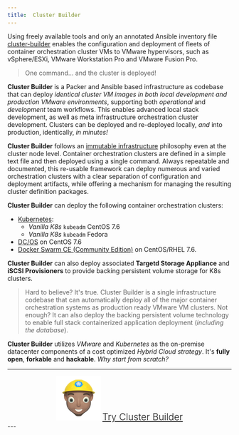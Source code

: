 ```yaml
---
title:  Cluster Builder
---
```


Using freely available tools and only an annotated Ansible inventory file [cluster-builder](https://github.com/ids/cluster-builder) enables the configuration and deployment of fleets of container orchestration cluster VMs to VMware hypervisors, such as vSphere/ESXi, VMware Workstation Pro and VMware Fusion Pro.

> One command... and the cluster is deployed!

<script id="asciicast-AsUInfjr7c1hWgI5SmodVtd59" src="https://asciinema.org/a/AsUInfjr7c1hWgI5SmodVtd59.js" async data-autoplay="true" data-theme="monokai" data-size="small" data-speed="10"></script>

<script
  src="https://code.jquery.com/jquery-3.3.1.min.js"
  integrity="sha256-FgpCb/KJQlLNfOu91ta32o/NMZxltwRo8QtmkMRdAu8="
  crossorigin="anonymous"></script>

__Cluster Builder__ is a Packer and Ansible based infrastructure as codebase that can deploy _identical cluster VM images in both local development and production VMware environments_, supporting both _operational_ and _development_ team workflows.  This enables advanced local stack development, as well as meta infrastructure orchestration cluster development.  Clusters can be deployed and re-deployed locally, _and_ into production, identically, _in minutes!_

__Cluster Builder__ follows an [immutable infrastructure](https://www.digitalocean.com/community/tutorials/what-is-immutable-infrastructure) philosophy even at the cluster node level.  Container orchestration clusters are defined in a simple text file and then deployed using a single command.  Always repeatable and documented, this re-usable framework can deploy numerous and varied orchestration clusters with a clear separation of configuration and deployment artifacts, while offering a mechanism for managing the resulting cluster definition packages.

__Cluster Builder__ can deploy the following container orchestration clusters:

* [Kubernetes](https://kubernetes.io/):
  * _Vanilla K8s_ `kubeadm` CentOS 7.6
  * _Vanilla K8s_ `kubeadm` Fedora  
* [DC/OS](https://dcos.io/) on CentOS 7.6
* [Docker Swarm CE (Community Edition)](https://docs.docker.com/engine/swarm/) on CentOS/RHEL 7.6.

__Cluster Builder__ can also deploy associated __Targetd Storage Appliance__ and __iSCSI Provisioners__ to provide backing persistent volume storage for K8s clusters.

> Hard to believe?  It's true.  Cluster Builder is a single infrastructure codebase that can automatically deploy all of the major container orchestration systems as production ready VMware VM clusters.  Not enough? It can also deploy the backing persistent volume technology to enable full stack containerized application deployment (_including the database_).  

__Cluster Builder__ utilizes _VMware_ and _Kubernetes_ as the on-premise datacenter components of a cost optimized _Hybrid Cloud strategy_. It's __fully open__, __forkable__ and __hackable__.  _Why start from scratch?_

---
<div class="center">
<img style="width: 100px" src="/assets/images/cbLogo2-100.png" >
<a id="try-cb-link" href="https://github.com/ids/cluster-builder">Try Cluster Builder</a>
</div>
---
<script>

window.onload = function() {

  function swapClusterType() {
    var cluster = $("#title-cluster-type").text();
    switch(cluster) {
      case "Kubernetes":
        cluster = "Docker Swarm";
        break;
      case "Docker Swarm":
        cluster = "DC/OS";
        break;
      default:
        cluster = "Kubernetes";
    }
    $("#title-cluster-type").fadeOut(function(){
      $("#title-cluster-type").html(cluster);
      $("#title-cluster-type").fadeIn();
    });
  }

  function swapEnv() {
    var cluster = $("#title-vmware-env").text();
    switch(cluster) {
      case "VMware ESXi":
        cluster = "VMware Fusion";
        break;
      case "VMware Fusion":
        cluster = "VMware Workstation Windows";
        break;
      case "VMware Workstation Windows":
        cluster = "VMware Workstation Linux";
        break;
      default:
        cluster = "VMware ESXi";
    }
    $("#title-vmware-env").fadeOut(function(){
      $("#title-vmware-env").html(cluster);
      $("#title-vmware-env").fadeIn();
    });
  }

  //setInterval(swapClusterType,5000);
  //setInterval(swapEnv,3500);

  //swapClusterType();
  //swapEnv();

}

</script>

<style>

#title-flash {
  font-weight: 200;
  font-size: 1.5em;
}

#project_title,
#project_tagline {
  margin-left: 10px;
}

#title-cluster-type,
#title-vmware-env {
  font-weight: bolder;
  color: #333;
}

#try-cb-link {
  font-weight: 300;
  font-size: 1.5em;
}

.center {
  text-align: center;
}

.marketing-hype {
  color: #787977;
  font-weight: 400;
  font-size: 1.1em;
}

#main_content p {
  font-size: 1.1em;
  font-weight: 300;
  margin-top: 30px;
  margin-bottom: 30px;
}

.asciicast {
  max-height: 511px;
}
</style>